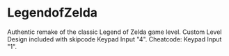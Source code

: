 # LegendofZelda
Authentic remake of the classic Legend of Zelda game level.
Custom Level Design included with skipcode Keypad Input "4". Cheatcode: Keypad Input "1".
